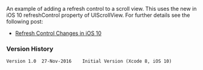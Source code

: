 An example of adding a refresh control to a scroll view. This uses
the new in iOS 10 refreshControl property of UIScrollView. For
further details see the following post:

+ [Refresh Control Changes in iOS 10](http://useyourloaf.com/blog/refresh-control-changes-in-ios-10/)

### Version History

    Version 1.0  27-Nov-2016    Initial Version (Xcode 8, iOS 10)